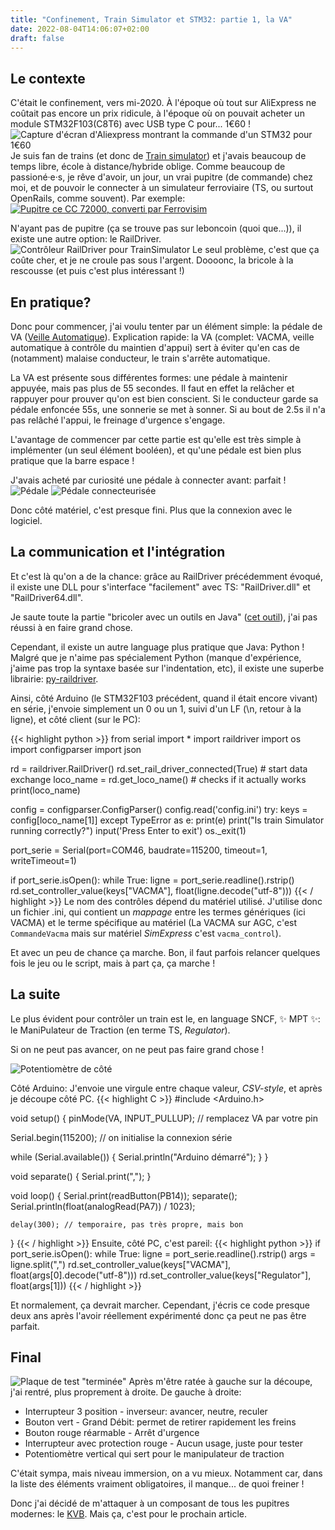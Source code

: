 ```yaml
---
title: "Confinement, Train Simulator et STM32: partie 1, la VA"
date: 2022-08-04T14:06:07+02:00
draft: false
---
```


## Le contexte
C'était le confinement, vers mi-2020. À l'époque où tout sur AliExpress ne coûtait pas encore un prix ridicule, à l'époque où on pouvait acheter un module STM32F103(C8T6) avec USB type C pour... 1€60 !
![Capture d'écran d'Aliexpress montrant la commande d'un STM32 pour 1€60](/blog/img/kvb/aliexpress-1.png)
Je suis fan de trains (et donc de [Train simulator](https://store.steampowered.com/app/24010/Train_Simulator_Classic/?l=french)) et j'avais beaucoup de temps libre, école à distance/hybride oblige. Comme beaucoup de passioné·e·s, je rêve d'avoir, un jour, un vrai pupitre (de commande) chez moi, et de pouvoir le connecter à un simulateur ferroviaire (TS, ou surtout OpenRails, comme souvent).
Par exemple:
[![Pupitre ce CC 72000, converti par Ferrovisim](/blog/img/kvb/pupitre-72000-ferrovisim.jpg "Pupitre de CC 72000 converti sous OpenRails")](https://www.youtube.com/watch?v=fl0SIUiUrc0)

N'ayant pas de pupitre (ça se trouve pas sur leboncoin (quoi que...)), il existe une autre option: le RailDriver.
![Contrôleur RailDriver pour TrainSimulator](/blog/img/kvb/raildriver.png)
Le seul problème, c'est que ça coûte cher, et je ne croule pas sous l'argent. Doooonc, la bricole à la rescousse (et puis c'est plus intéressant !)
## En pratique?
Donc pour commencer, j'ai voulu tenter par un élément simple: la pédale de VA ([Veille Automatique](https://fr.wikipedia.org/wiki/Veille_automatique)).
Explication rapide: la VA (complet: VACMA, veille automatique à contrôle du maintien d'appui) sert à éviter qu'en cas de (notamment) malaise conducteur, le train s'arrête automatique.

La VA est présente sous différentes formes: une pédale à maintenir appuyée, mais pas plus de 55 secondes. Il faut en effet la relâcher et rappuyer pour prouver qu'on est bien conscient. Si le conducteur garde sa pédale enfoncée 55s, une sonnerie se met à sonner. Si au bout de 2.5s il n'a pas relâché l'appui, le freinage d'urgence s'engage.

L'avantage de commencer par cette partie est qu'elle est très simple à implémenter (un seul élément booléen), et qu'une pédale est bien plus pratique que la barre espace !

J'avais acheté par curiosité une pédale à connecter avant: parfait !
![Pédale](/blog/img/kvb/pédale.png)
![Pédale connecteurisée](/blog/img/kvb/pédale_avec_connecteur.jpg)

Donc côté matériel, c'est presque fini. Plus que la connexion avec le logiciel.

## La communication et l'intégration
Et c'est là qu'on a de la chance: grâce au RailDriver précédemment évoqué, il existe une DLL pour s'interface "facilement" avec TS: "RailDriver.dll" et "RailDriver64.dll".

Je saute toute la partie "bricoler avec un outils en Java" ([cet outil](https://github.com/reallyinsane/trainsimulator-controller)), j'ai pas réussi à en faire grand chose.

Cependant, il existe un autre language plus pratique que Java: Python !
Malgré que je n'aime pas spécialement Python (manque d'expérience, j'aime pas trop la syntaxe basée sur l'indentation, etc), il existe une superbe librairie: [py-raildriver](https://github.com/piotrkilczuk/py-raildriver).

Ainsi, côté Arduino (le STM32F103 précédent, quand il était encore vivant) en série, j'envoie simplement un 0 ou un 1, suivi d'un LF (\n, retour à la ligne), et côté client (sur le PC):

{{< highlight python >}}
from serial import *
import raildriver
import os
import configparser
import json


rd = raildriver.RailDriver()
rd.set_rail_driver_connected(True)  # start data exchange
loco_name = rd.get_loco_name()      # checks if it actually works
print(loco_name)

config = configparser.ConfigParser()
config.read('config.ini')
try:
    keys = config[loco_name[1]]
except TypeError as e:
    print(e)
    print("Is train Simulator running correctly?")
    input('Press Enter to exit')
    os._exit(1)


port_serie = Serial(port=COM46, baudrate=115200, timeout=1, writeTimeout=1)

if port_serie.isOpen():
    while True:
        ligne = port_serie.readline().rstrip()
        rd.set_controller_value(keys["VACMA"], float(ligne.decode("utf-8")))
{{< / highlight >}}
Le nom des contrôles dépend du matériel utilisé. J'utilise donc un fichier .ini, qui contient un *mappage* entre les termes génériques (ici VACMA) et le terme spécifique au matériel (La VACMA sur AGC, c'est `CommandeVacma` mais sur matériel *SimExpress* c'est `vacma_control`).

Et avec un peu de chance ça marche. Bon, il faut parfois relancer quelques fois le jeu ou le script, mais à part ça, ça marche !

## La suite
Le plus évident pour contrôler un train est le, en language SNCF, ✨ MPT ✨: le ManiPulateur de Traction (en terme TS, *Regulator*).

Si on ne peut pas avancer, on ne peut pas faire grand chose !

![Potentiomètre de côté](/blog/img/kvb/slide_pot.png)

Côté Arduino:
J'envoie une virgule entre chaque valeur, *CSV-style*, et après je découpe côté PC.
{{< highlight C >}}
#include <Arduino.h>

void setup()
{
  pinMode(VA, INPUT_PULLUP); // remplacez VA par votre pin

  Serial.begin(115200); // on initialise la connexion série

  while (Serial.available())
  {
    Serial.println("Arduino démarré");
  }
}


void separate()
{
  Serial.print(",");
}

void loop()
{
    Serial.print(readButton(PB14)); separate();
    Serial.println(float(analogRead(PA7)) / 1023);

    delay(300); // temporaire, pas très propre, mais bon
}
{{< / highlight >}}
Ensuite, côté PC, c'est pareil:
{{< highlight python >}}
if port_serie.isOpen():
    while True:
        ligne = port_serie.readline().rstrip()
        args = ligne.split(",")
        rd.set_controller_value(keys["VACMA"], float(args[0].decode("utf-8")))
        rd.set_controller_value(keys["Regulator"], float(args[1]))
{{< / highlight >}}

Et normalement, ça devrait marcher. Cependant, j'écris ce code presque deux ans après l'avoir réellement expérimenté donc ça peut ne pas être parfait.

## Final
![Plaque de test "terminée"](/blog/img/kvb/plaque.jpg)
Après m'être ratée à gauche sur la découpe, j'ai rentré, plus proprement à droite. De gauche à droite:
- Interrupteur 3 position - inverseur: avancer, neutre, reculer
- Bouton vert - Grand Débit: permet de retirer rapidement les freins
- Bouton rouge réarmable - Arrêt d'urgence
- Interrupteur avec protection rouge - Aucun usage, juste pour tester
- Potentiomètre vertical qui sert pour le manipulateur de traction

C'était sympa, mais niveau immersion, on a vu mieux. Notamment car, dans la liste des éléments vraiment obligatoires, il manque... de quoi freiner !

Donc j'ai décidé de m'attaquer à un composant de tous les pupitres modernes: le [KVB](https://fr.wikipedia.org/wiki/Contr%C3%B4le_de_vitesse_par_balises "Contrôle de Vitesse par Balises"). Mais ça, c'est pour le prochain article.